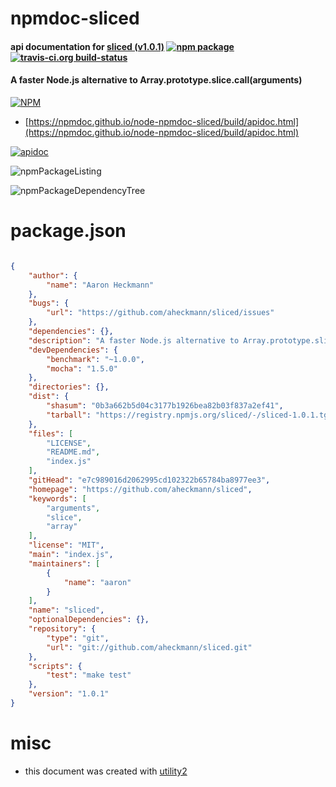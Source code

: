 # npmdoc-sliced

#### api documentation for  [sliced (v1.0.1)](https://github.com/aheckmann/sliced)  [![npm package](https://img.shields.io/npm/v/npmdoc-sliced.svg?style=flat-square)](https://www.npmjs.org/package/npmdoc-sliced) [![travis-ci.org build-status](https://api.travis-ci.org/npmdoc/node-npmdoc-sliced.svg)](https://travis-ci.org/npmdoc/node-npmdoc-sliced)

#### A faster Node.js alternative to Array.prototype.slice.call(arguments)

[![NPM](https://nodei.co/npm/sliced.png?downloads=true&downloadRank=true&stars=true)](https://www.npmjs.com/package/sliced)

- [https://npmdoc.github.io/node-npmdoc-sliced/build/apidoc.html](https://npmdoc.github.io/node-npmdoc-sliced/build/apidoc.html)

[![apidoc](https://npmdoc.github.io/node-npmdoc-sliced/build/screenCapture.buildCi.browser.%252Ftmp%252Fbuild%252Fapidoc.html.png)](https://npmdoc.github.io/node-npmdoc-sliced/build/apidoc.html)

![npmPackageListing](https://npmdoc.github.io/node-npmdoc-sliced/build/screenCapture.npmPackageListing.svg)

![npmPackageDependencyTree](https://npmdoc.github.io/node-npmdoc-sliced/build/screenCapture.npmPackageDependencyTree.svg)



# package.json

```json

{
    "author": {
        "name": "Aaron Heckmann"
    },
    "bugs": {
        "url": "https://github.com/aheckmann/sliced/issues"
    },
    "dependencies": {},
    "description": "A faster Node.js alternative to Array.prototype.slice.call(arguments)",
    "devDependencies": {
        "benchmark": "~1.0.0",
        "mocha": "1.5.0"
    },
    "directories": {},
    "dist": {
        "shasum": "0b3a662b5d04c3177b1926bea82b03f837a2ef41",
        "tarball": "https://registry.npmjs.org/sliced/-/sliced-1.0.1.tgz"
    },
    "files": [
        "LICENSE",
        "README.md",
        "index.js"
    ],
    "gitHead": "e7c989016d2062995cd102322b65784ba8977ee3",
    "homepage": "https://github.com/aheckmann/sliced",
    "keywords": [
        "arguments",
        "slice",
        "array"
    ],
    "license": "MIT",
    "main": "index.js",
    "maintainers": [
        {
            "name": "aaron"
        }
    ],
    "name": "sliced",
    "optionalDependencies": {},
    "repository": {
        "type": "git",
        "url": "git://github.com/aheckmann/sliced.git"
    },
    "scripts": {
        "test": "make test"
    },
    "version": "1.0.1"
}
```



# misc
- this document was created with [utility2](https://github.com/kaizhu256/node-utility2)
